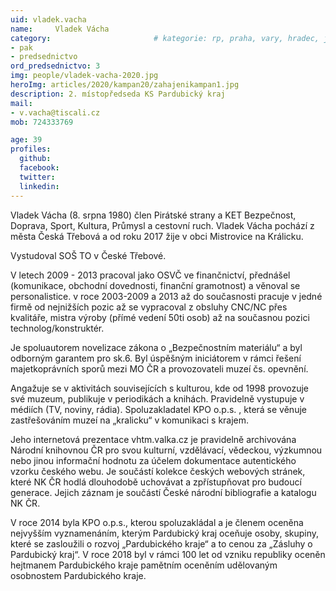 ```yaml
---
uid: vladek.vacha
name:     Vladek Vácha
category:                 		# kategorie: rp, praha, vary, hradec, jmk, senat
- pak
- predsednictvo
ord_predsednictvo: 3
img: people/vladek-vacha-2020.jpg
heroImg: articles/2020/kampan20/zahajenikampan1.jpg
description: 2. místopředseda KS Pardubický kraj
mail:
- v.vacha@tiscali.cz
mob: 724333769

age: 39
profiles:
  github:
  facebook:
  twitter:
  linkedin:
---
```

Vladek Vácha (8. srpna 1980) člen Pirátské strany a KET Bezpečnost, Doprava, Sport, Kultura, Průmysl a cestovní ruch. Vladek Vácha pochází z města Česká Třebová a od roku 2017 žije v obci Mistrovice na Králicku.

Vystudoval SOŠ TO v České Třebové.

V letech 2009 - 2013 pracoval jako OSVČ ve finančnictví, přednášel (komunikace, obchodní dovednosti, finanční gramotnost) a věnoval se personalistice. v roce 2003-2009 a 2013 až do současnosti pracuje v jedné firmě od nejnižších pozic až se vypracoval z obsluhy CNC/NC přes kvalitáře, mistra výroby (přímé vedení 50ti osob) až na současnou pozici technolog/konstruktér.

Je spoluautorem novelizace zákona o „Bezpečnostním materiálu“ a byl odborným garantem pro sk.6. Byl úspěšným iniciátorem v rámci řešení majetkoprávních sporů mezi MO ČR a provozovateli muzeí čs. opevnění.

Angažuje se v aktivitách souvisejících s kulturou, kde od 1998 provozuje své muzeum, publikuje v periodikách a knihách. Pravidelně vystupuje v médiích (TV, noviny, rádia). Spoluzakladatel KPO o.p.s. , která se věnuje zastřešováním muzeí na „kralicku“ v komunikaci s krajem.

Jeho internetová prezentace vhtm.valka.cz je pravidelně archivována Národní knihovnou ČR pro svou kulturní, vzdělávací, vědeckou, výzkumnou nebo jinou informační hodnotu za účelem dokumentace autentického vzorku českého webu. Je součástí kolekce českých webových stránek, které NK ČR hodlá dlouhodobě uchovávat a zpřístupňovat pro budoucí generace. Jejich záznam je součástí České národní bibliografie a katalogu NK ČR.

V roce 2014 byla KPO o.p.s., kterou spoluzakládal a je členem oceněna nejvyšším vyznamenáním, kterým Pardubický kraj oceňuje osoby, skupiny, které se zasloužili o rozvoj „Pardubického kraje“ a to cenou za „Zásluhy o Pardubický kraj“. V roce 2018 byl v rámci 100 let od vzniku republiky oceněn hejtmanem Pardubického kraje pamětním oceněním udělovaným osobnostem Pardubického kraje.


